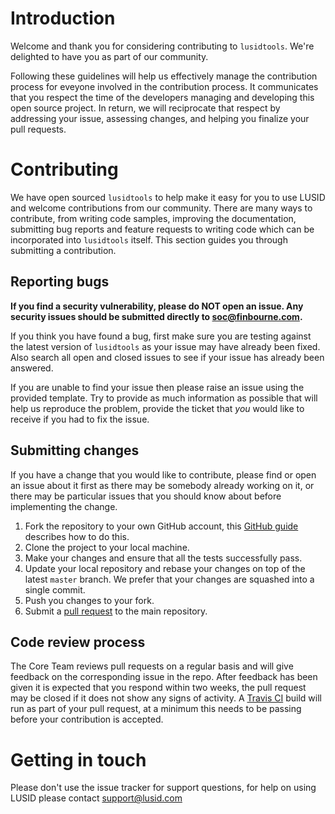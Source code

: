 # Introduction

Welcome and thank you for considering contributing to `lusidtools`.  We're delighted to have you as part of our community.

Following these guidelines will help us effectively manage the contribution process for eveyone involved in the contribution process. It communicates that you respect the time of the developers managing and developing this open source project. In return, we will reciprocate that respect by addressing your issue, assessing changes, and helping you finalize your pull requests.

# Contributing

We have open sourced `lusidtools` to help make it easy for you to use LUSID and welcome contributions from our community. There are many ways to contribute, from writing code samples, improving the documentation, submitting bug reports and feature requests to writing code which can be incorporated into `lusidtools` itself. This section guides you through submitting a contribution.

## Reporting bugs

**If you find a security vulnerability, please do NOT open an issue. Any security issues should be submitted directly to soc@finbourne.com.**

If you think you have found a bug, first make sure you are testing against the latest version of `lusidtools` as your issue may have already been fixed. Also search all open and closed issues to see if your issue has already been answered.

If you are unable to find your issue then please raise an issue using the provided template. Try to provide as much information as possible that will help us reproduce the problem, provide the ticket that _you_ would like to receive if you had to fix the issue.

## Submitting changes

If you have a change that you would like to contribute, please find or open an issue about it first as there may be somebody already working on it, or there may be particular issues that you should know about before implementing the change.

1. Fork the repository to your own GitHub account, this [GitHub guide](https://help.github.com/en/articles/fork-a-repo) describes how to do this.
1. Clone the project to your local machine.
1. Make your changes and ensure that all the tests successfully pass.
1. Update your local repository and rebase your changes on top of the latest `master` branch. We prefer that your changes are squashed into a single commit.
1. Push you changes to your fork.
1. Submit a [pull request](https://help.github.com/en/articles/about-pull-requests) to the main repository.

## Code review process

The Core Team reviews pull requests on a regular basis and will give feedback on the corresponding issue in the repo. After feedback has been given it is expected that you respond within two weeks, the pull request may be closed if it does not show any signs of activity. A [Travis CI](https://travis-ci.org) build will run as part of your pull request, at a minimum this needs to be passing before your contribution is accepted. 


# Getting in touch

Please don't use the issue tracker for support questions, for help on using LUSID please contact support@lusid.com
